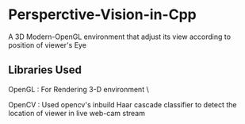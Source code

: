 # Persperctive-Vision-in-Cpp
A 3D Modern-OpenGL environment that adjust its view according to position of viewer's Eye

## Libraries Used 
OpenGL : For Rendering 3-D environment \

OpenCV : Used opencv's inbuild Haar cascade classifier to detect the location of viewer in live web-cam stream 
